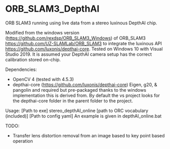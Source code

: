 # ORB_SLAM3_DepthAI
ORB SLAM3 running using live data from a stereo luxinous DepthAI chip.

Modified from the windows version (https://github.com/rexdsp/ORB_SLAM3_Windows) of ORB_SLAM3 https://github.com/UZ-SLAMLab/ORB_SLAM3 to integrate the luxinous API https://github.com/luxonis/depthai-core. Tested on Windows 10 with Visual Studio 2019. It is assumed your DepthAI camera setup has the correct calibration stored on-chip. 

Dependencies:
  - OpenCV 4 (tested with 4.5.3)
  - depthai-core (https://github.com/luxonis/depthai-core)
Eigen, g20, & pangolin and required but pre-packaged thanks to the windows implementation this is derived from. By default the vs project looks for the depthai-core folder in the parent folder to the project. 


Usage:
[Path to exe] stereo_depthAI_online [path to ORC vocabulary (included)] [Path to config yaml]
An example is given in depthAI_online.bat



TODO:
  - Transfer lens distortion removal from an image based to key point based operation
